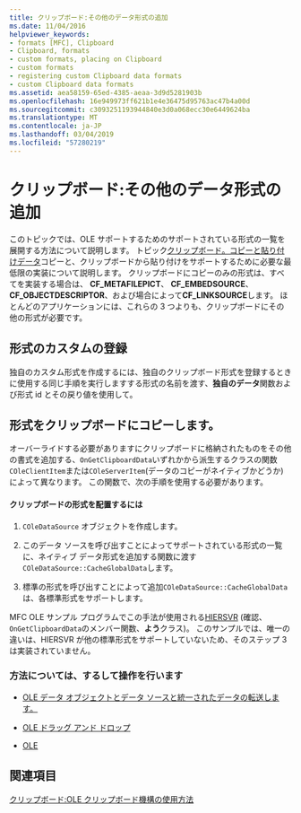 ```yaml
---
title: クリップボード:その他のデータ形式の追加
ms.date: 11/04/2016
helpviewer_keywords:
- formats [MFC], Clipboard
- Clipboard, formats
- custom formats, placing on Clipboard
- custom formats
- registering custom Clipboard data formats
- custom Clipboard data formats
ms.assetid: aea58159-65ed-4385-aeaa-3d9d5281903b
ms.openlocfilehash: 16e949973ff621b1e4e36475d95763ac47b4a00d
ms.sourcegitcommit: c3093251193944840e3d0a068ecc30e6449624ba
ms.translationtype: MT
ms.contentlocale: ja-JP
ms.lasthandoff: 03/04/2019
ms.locfileid: "57280219"
---
```

# <a name="clipboard-adding-other-formats"></a>クリップボード:その他のデータ形式の追加

このトピックでは、OLE サポートするためのサポートされている形式の一覧を展開する方法について説明します。 トピック[クリップボード。コピーと貼り付けデータ](../mfc/clipboard-copying-and-pasting-data.md)コピーと、クリップボードから貼り付けをサポートするために必要な最低限の実装について説明します。 クリップボードにコピーのみの形式は、すべてを実装する場合は、 **CF_METAFILEPICT**、 **CF_EMBEDSOURCE**、 **CF_OBJECTDESCRIPTOR**、および場合によって**CF_LINKSOURCE**します。 ほとんどのアプリケーションには、これらの 3 つよりも、クリップボードにその他の形式が必要です。

##  <a name="_core_registering_custom_formats"></a> 形式のカスタムの登録

独自のカスタム形式を作成するには、独自のクリップボード形式を登録するときに使用する同じ手順を実行しますする形式の名前を渡す、**独自のデータ**関数および形式 id とその戻り値を使用して。

##  <a name="_core_placing_formats_on_the_clipboard"></a> 形式をクリップボードにコピーします。

オーバーライドする必要がありますにクリップボードに格納されたものをその他の書式を追加する、`OnGetClipboardData`いずれかから派生するクラスの関数`COleClientItem`または`COleServerItem`(データのコピーがネイティブかどうか) によって異なります。 この関数で、次の手順を使用する必要があります。

#### <a name="to-place-formats-on-the-clipboard"></a>クリップボードの形式を配置するには

1. `COleDataSource` オブジェクトを作成します。

1. このデータ ソースを呼び出すことによってサポートされている形式の一覧に、ネイティブ データ形式を追加する関数に渡す`COleDataSource::CacheGlobalData`します。

1. 標準の形式を呼び出すことによって追加`COleDataSource::CacheGlobalData`は、各標準形式をサポートします。

MFC OLE サンプル プログラムでこの手法が使用される[HIERSVR](../visual-cpp-samples.md) (確認、`OnGetClipboardData`のメンバー関数、**よう**クラス)。 このサンプルでは、唯一の違いは、HIERSVR が他の標準形式をサポートしていないため、そのステップ 3 は実装されていません。

### <a name="what-do-you-want-to-know-more-about"></a>方法については、するして操作を行います

- [OLE データ オブジェクトとデータ ソースと統一されたデータの転送します。](../mfc/data-objects-and-data-sources-ole.md)

- [OLE ドラッグ アンド ドロップ](../mfc/drag-and-drop-ole.md)

- [OLE](../mfc/ole-background.md)

## <a name="see-also"></a>関連項目

[クリップボード:OLE クリップボード機構の使用方法](../mfc/clipboard-using-the-ole-clipboard-mechanism.md)
